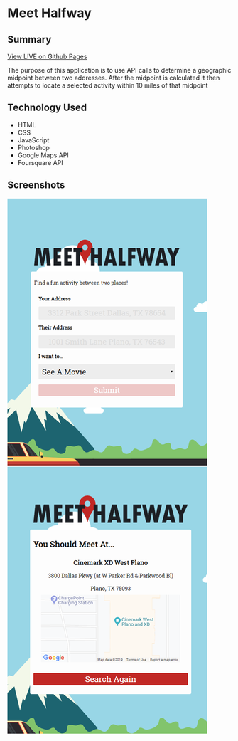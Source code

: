 <h1>Meet Halfway</h1>
<h2>Summary</h2>
<p><a href="https://rybo9000.github.io" target="_blank">View LIVE on Github Pages</a></p>
<p>The purpose of this application is to use API calls to determine a geographic midpoint between two addresses.  After the midpoint is calculated it then attempts to locate a selected activity within 10 miles of that midpoint</p>
<h2>Technology Used</h2>
<ul>
    <li>HTML</li>
    <li>CSS</li>
    <li>JavaScript</li>
    <li>Photoshop</li>
    <li>Google Maps API</li>
    <li>Foursquare API</li>
</ul>
<h2>Screenshots</h2>
<img src="https://github.com/rybo9000/repo-content/blob/master/meet-halfway-1.png?raw=true"> <img src="https://github.com/rybo9000/repo-content/blob/master/meet-halfway-2.png?raw=true">